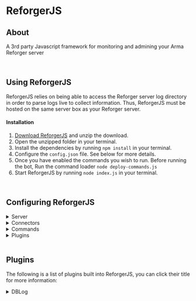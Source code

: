 # ReforgerJS 

## **About**
A 3rd party Javascript framework for monitoring and admining your Arma Reforger server

<br>

## **Using ReforgerJS**
ReforgerJS relies on being able to access the Reforger server log directory in order to parse logs live to collect information. Thus, ReforgerJS must be hosted on the same server box as your Reforger server.

#### Installation
1. [Download ReforgerJS](https://github.com/ZSU-GG-Reforger/ReforgerJS/releases/latest) and unzip the download.
2. Open the unzipped folder in your terminal.
3. Install the dependencies by running `npm install` in your terminal.
4. Configure the `config.json` file. See below for more details.
5. Once you have enabled the commands you wish to run. Before running the bot, Run the command loader `node deploy-commands.js`
6. Start ReforgerJS by running `node index.js` in your terminal.

<br>

## **Configuring ReforgerJS**
<details>
  <summary>Server</summary>

## Server Configuration


  ```json
  "server": {
    "id": 1,
    "name": "SERVER NAME",
    "host": "xxx.xxx.xxx.xxx",
    "queryPort": 00000,
    "rconPort": 00000,
    "rconPassword": "password",
    "logReaderMode": "tail",
    "logDir": "C:/path/to/reforger/log/folder",
  },
  "consoleLogLevel": "info",
  "outputLogLevel": "info",
  ```
* `id` - An integer ID to uniquely identify the server.
* `name` - The Name of the server. Used by several plugins.
* `host` - The IP of the server.
* `queryPort` - The query port of the server.
* `rconPort` - The RCON port of the server.
* `rconPassword` - The RCON password of the server.
* `logReaderMode` - `tail` will read from a local log file, Future plans for `FTP`/`SFTP`
* `logDir` - The folder where your Reforger logs are saved.

* `consoleLogLevel` - Level of logging to be logged to the console
* `outputLogLevel` - Level of logging to be logged to the saved log files
Log Levels: `verbose` | `info` | `warn` | `error`

  ---
</details>

<details>
  <summary>Connectors</summary>

## Connector Configuration

Connectors allow ReforgerJS to communicate with external resources.

##### Discord
Connects to Discord via `discord.js`.
  ```json
  "connectors": {
    "discord": {
      "token": "",
      "clientId":"",
      "guildId": ""
    }
  },
  ```
* `token` - Discord bot login token.
* `clientId` - ClientID of the bot.
* `guildId` - GuildID of the server your are wanting to connect to.


##### Databases
ReforgerJS uses MySQL for data saved by plugins

  ```json
    "mysql": {
      "enabled": false,
      "host": "host",
      "port": 3306,
      "username": "",
      "password": "",
      "database": "",
      "dialect": ""
    }
  ```

  ---
</details>

<details>
  <summary>Commands</summary>

## Discord Commands Configuration

Commands include a permission system. They can be restricted to select discord Roles.

##### Roles
List of Discord Role IDs
  ```json
  "roles": {
    "roleName": "discord RoleID",
    "roleName1": "discord RoleID",
    "roleName2": "discord RoleID",
    "roleName3": "discord RoleID"
  }
  ```
Role names can be customised. These names are used for `roleLevels`


##### RoleLevels
Role levels are the permission levels allocted to your discord roles. For example; Level 1 has full access to every command, Level 3 can only access level 3 or lower commands

  ```json
  "roleLevels": {
    "1": [
      "roleName",
      "roleName1"
    ],
    "2": [
      "roleName2"
    ],
    "3": [
      "roleName3"
    ]
  }
  ```

##### Commands
Discord Slash Commands

  ```json
  "commands": [
    {
      "command": "whois",
      "enabled": false,
      "commandLevel": 3
    }
  ],
  ```
* `command` - Command name, Must match name to the command located in the `commands` folder
* `enabled` - Enabled the command. `deploy-commands` will only load commands that are enabled in teh config
* `commandLevel` - Permission level to allocate command to.

  ---
</details>

<details>
  <summary>Plugins</summary>

## Plugin Configuration

The `plugins` section in your config file lists all plugins built into ReforgerJS
  ```json
    "plugins": [
      {
        "plugin": "DBLog",
        "disabled": false
      }
    ]
  ```

The `disabled` field can be toggled between `true`/ `false` to enabled/disable the plugin.

Plugin options are also specified. A full list of plugin options can be seen below.
When creating plugins, the name (Cap specific) must match the name in the plugin folder.

  ---
</details>

<br>

## **Plugins**
The following is a list of plugins built into ReforgerJS, you can click their title for more information:

<details>
          <summary>DBLog</summary>
          <h2>DBLog</h2>
          <p>The <code>mysql-log</code> plugin will log various player statistics to a database.

          Stats:
          <ul><li>Player Name</li>
          <li>IP address</li>
          <li>Reforger UUID</li>
          <li>Battle-eye GUID</li></ul></p>

          <h3>Options</h3>
          <ul><li><h4>Interval</h4>
           <h6>Description</h6>
           <p>Interval in minutes. How often the the plugin should check for updates/new players</p>
           <h6>Default</h6>
           <pre><code>1</code></pre></li>
        </details>

<br>

### Inspired by SquadJS - Team Silver Sphere
https://github.com/Team-Silver-Sphere/SquadJS